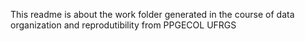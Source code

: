 This readme is about the work folder generated in the course of data organization and reprodutibility from PPGECOL UFRGS